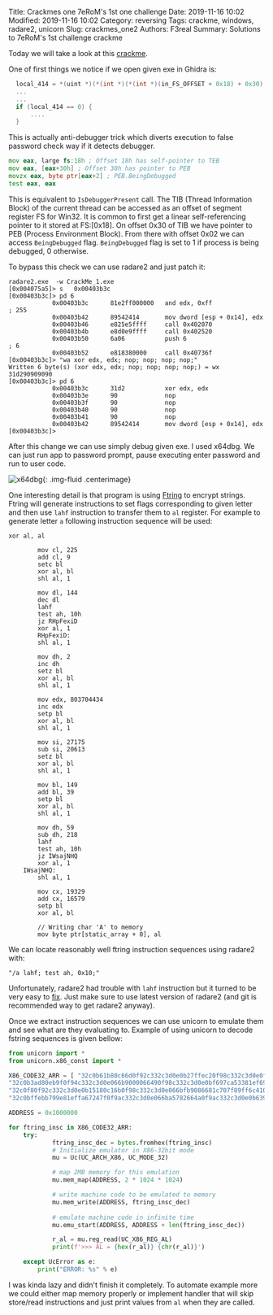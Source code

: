 Title: Crackmes one 7eRoM's 1st one challenge
Date: 2019-11-16 10:02
Modified: 2019-11-16 10:02
Category: reversing
Tags: crackme, windows, radare2, unicorn
Slug: crackmes_one2
Authors: F3real
Summary: Solutions to 7eRoM's 1st challenge crackme

Today we will take a look at this [crackme](https://crackmes.one/crackme/5cd7153f33c5d4419da55a36).

One of first things we notice if we open given exe in Ghidra is:

~~~c
  local_414 = *(uint *)(*(int *)(*(int *)(in_FS_OFFSET + 0x18) + 0x30) + 2) & 0xff;
  ...
  ...
  if (local_414 == 0) {
      ....
  }
~~~

This is actually anti-debugger trick which diverts execution to false password check way if it detects debugger.

~~~asm
mov eax, large fs:18h ; Offset 18h has self-pointer to TEB
mov eax, [eax+30h] ; Offset 30h has pointer to PEB
movzx eax, byte ptr[eax+2] ; PEB.BeingDebugged
test eax, eax
~~~

This is equivalent to `IsDebuggerPresent` call.
The TIB (Thread Information Block) of the current thread can be accessed as an offset of segment register FS for Win32. It is common to first get a linear self-referencing pointer to it stored at FS:[0x18].
On offset 0x30 of TIB we have pointer to PEB (Process Environment Block). From there with offset 0x02 we can access `BeingDebugged` flag. `BeingDebugged` flag is set to 1 if process is being debugged, 0 otherwise.

To bypass this check we can use radare2 and just patch it:
~~~text
radare2.exe  -w CrackMe_1.exe
[0x004075a5]> s   0x00403b3c
[0x00403b3c]> pd 6
            0x00403b3c      81e2ff000000   and edx, 0xff               ; 255
            0x00403b42      89542414       mov dword [esp + 0x14], edx
            0x00403b46      e825e5ffff     call 0x402070
            0x00403b4b      e8d0e9ffff     call 0x402520
            0x00403b50      6a06           push 6                      ; 6
            0x00403b52      e818380000     call 0x40736f
[0x00403b3c]> "wa xor edx, edx; nop; nop; nop; nop;"
Written 6 byte(s) (xor edx, edx; nop; nop; nop; nop;) = wx 31d290909090
[0x00403b3c]> pd 6
            0x00403b3c      31d2           xor edx, edx
            0x00403b3e      90             nop
            0x00403b3f      90             nop
            0x00403b40      90             nop
            0x00403b41      90             nop
            0x00403b42      89542414       mov dword [esp + 0x14], edx
[0x00403b3c]>
~~~

After this change we can use simply debug given exe. I used x64dbg. We can just run app to password prompt, pause executing enter password and run to user code.

![x64dbg]({static}/images/2019_11_16_debugger.png){: .img-fluid .centerimage}

One interesting detail is that program is using [Ftring](https://github.com/7eRoM/Ftring) to encrypt strings. Ftring will generate instructions to set flags corresponding to given letter and then use `lahf` instruction to transfer them to `al` register. For example to generate letter `a` following instruction sequence will be used:
~~~assembly
xor al, al

		mov cl, 225
		add cl, 9
		setc bl
		xor al, bl
		shl al, 1

		mov dl, 144
		dec dl
		lahf
		test ah, 10h
		jz RHpFexiD
		xor al, 1
		RHpFexiD:
		shl al, 1

		mov dh, 2
		inc dh
		setz bl
		xor al, bl
		shl al, 1

		mov edx, 803704434
		inc edx
		setp bl
		xor al, bl
		shl al, 1

		mov si, 27175
		sub si, 20613
		setz bl
		xor al, bl
		shl al, 1

		mov bl, 149
		add bl, 39
		setp bl
		xor al, bl
		shl al, 1

		mov dh, 59
		sub dh, 218
		lahf
		test ah, 10h
		jz IWsajNHQ
		xor al, 1
	IWsajNHQ:
		shl al, 1

		mov cx, 19329
		add cx, 16579
		setp bl
		xor al, bl

		// Writing char 'A' to memory
		mov byte ptr[static_array + 0], al
~~~
We can locate reasonably well ftring instruction sequences using radare2 with:
~~~text
"/a lahf; test ah, 0x10;"
~~~
Unfortunately, radare2 had trouble with `lahf` instruction but it turned to be very easy to [fix](https://github.com/radareorg/radare2/pull/15463). Just make sure to use latest version of radare2 (and git is recommended way to get radare2 anyway).

Once we extract instruction sequences we can use unicorn to emulate them and see what are they evaluating to. Example of using unicorn to decode fstring sequences is given bellow:

~~~python
from unicorn import *
from unicorn.x86_const import *

X86_CODE32_ARR = [ "32c0b61b80c66d0f92c332c3d0e0b27ffec20f98c332c3d0e0f90f92c332c3d0e0b2c680c23a0f92c332c3d0e0beb79c913081ee50a1e1150f92c332c3d0e0b580fecd0f98c332c3d0e066be2f5f66460f9ac332c3d0e066be0000664e0f98c332c3", "32c0b1aa80c1a70f98c332c3d0e0b1a0fec90f9ac332c3d0e0b200feca0f98c332c3d0e066ba6aba6681c22a810f9ac332c3d0e0b1c8fec10f94c332c3d0e066be0080664e0f98c332c3d0e0bf1a1c119e81c7e6e3ee610f94c332c3d0e066bafcdd6681c204220f94c332c3",
"32c0b3ad80eb9f0f94c332c3d0e066b9000066490f98c332c3d0e0bf697ca53381ef697ca5330f94c332c3d0e0b6f580eec90f98c332c3d0e0b1fb80e9560f92c332c3d0e0b267feca0f94c332c3d0e066b9b0276681c18ca59ff6c41074023401d0e0b1affec19ff6c41074023401",
"32c0f80f92c332c3d0e0b15180c16b0f98c332c3d0e066bfb9086681c707f89ff6c41074023401d0e0b157fec99ff6c41074023401d0e066bbffff66430f94c332c3d0e0bbbfdd791f4b0f9ac332c3d0e066bf67626681c75cd70f92c332c3d0e0badb2036c4420f94c332c3",
"32c0bffebb799e81effa67247f0f9ac332c3d0e066ba5782664a0f9ac332c3d0e0b63980eeaf9ff6c41074023401d0e066bbf0a26681ebc0dc9ff6c41074023401d0e0b580fecd0f98c332c3d0e0b9ffffff7f410f98c332c3d0e0b301fecb0f94c332c3d0e0ba2042c27b81ead42d50730f9ac332c3"]

ADDRESS = 0x1000000

for ftring_insc in X86_CODE32_ARR:
    try:
            ftring_insc_dec = bytes.fromhex(ftring_insc)
            # Initialize emulator in X86-32bit mode
            mu = Uc(UC_ARCH_X86, UC_MODE_32)

            # map 2MB memory for this emulation
            mu.mem_map(ADDRESS, 2 * 1024 * 1024)

            # write machine code to be emulated to memory
            mu.mem_write(ADDRESS, ftring_insc_dec)
            
            # emulate machine code in infinite time
            mu.emu_start(ADDRESS, ADDRESS + len(ftring_insc_dec))

            r_al = mu.reg_read(UC_X86_REG_AL)
            print(f'>>> AL = {hex(r_al)} {chr(r_al)}')

    except UcError as e:
        print("ERROR: %s" % e)
~~~

I was kinda lazy and didn't finish it completely. To automate example more we could either map memory properly or implement handler that will skip store/read instructions and just print values from `al` when they are called.
